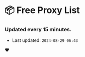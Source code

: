 # :package: Free Proxy List
### Updated every 15 minutes.

- Last updated: `2024-08-29 06:43`

:heart:

